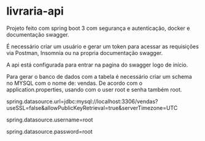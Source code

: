 # livraria-api
Projeto feito com spring boot 3 com segurança e autenticação, docker e documentação swagger.

É necessário criar um usuário e gerar um token para acessar as requisições via Postman, Insomnia ou na propria documentação swagger. 

A api está configurada para entrar na pagina do swagger logo de início.

Para gerar o banco de dados com a tabela é necessário criar um schema no MYSQL com o nome de: vendas. De acordo com o application.properties,
usando com o user root e senha também root.

spring.datasource.url=jdbc:mysql://localhost:3306/vendas?useSSL=false&allowPublicKeyRetrieval=true&serverTimezone=UTC

spring.datasource.username=root

spring.datasource.password=root
